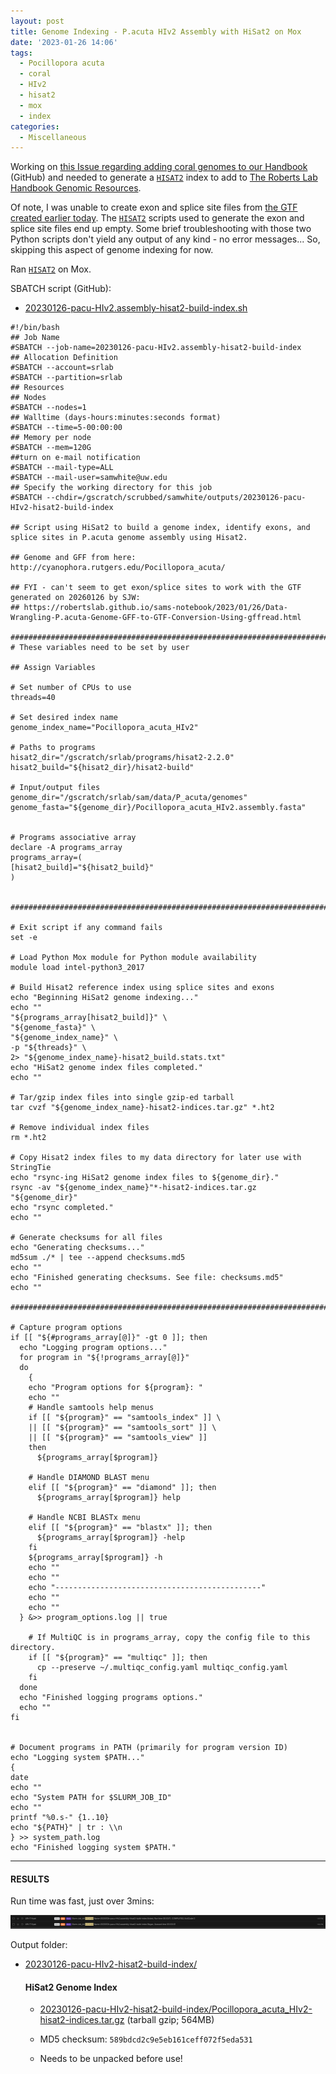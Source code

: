 ```yaml
---
layout: post
title: Genome Indexing - P.acuta HIv2 Assembly with HiSat2 on Mox
date: '2023-01-26 14:06'
tags: 
  - Pocillopora acuta
  - coral
  - HIv2
  - hisat2
  - mox
  - index
categories: 
  - Miscellaneous
---
```

Working on [this Issue regarding adding coral genomes to our Handbook](https://github.com/RobertsLab/resources/issues/1571) (GitHub) and needed to generate a [`HISAT2`](https://daehwankimlab.github.io/hisat2/) index to add to [The Roberts Lab Handbook Genomic Resources](https://robertslab.github.io/resources/Genomic-Resources/).

Of note, I was unable to create exon and splice site files from [the GTF created earlier today](https://robertslab.github.io/sams-notebook/2023/01/26/Data-Wrangling-P.acuta-Genome-GFF-to-GTF-Conversion-Using-gffread.html). The [`HISAT2`](https://daehwankimlab.github.io/hisat2/) scripts used to generate the exon and splice site files end up empty. Some brief troubleshooting with those two Python scripts don't yield any output of any kind - no error messages... So, skipping this aspect of genome indexing for now.

Ran [`HISAT2`](https://daehwankimlab.github.io/hisat2/) on Mox.

SBATCH script (GitHub):

- [20230126-pacu-HIv2.assembly-hisat2-build-index.sh](https://github.com/RobertsLab/sams-notebook/blob/master/sbatch_scripts/20230126-pacu-HIv2.assembly-hisat2-build-index.sh)

```shell
#!/bin/bash
## Job Name
#SBATCH --job-name=20230126-pacu-HIv2.assembly-hisat2-build-index
## Allocation Definition
#SBATCH --account=srlab
#SBATCH --partition=srlab
## Resources
## Nodes
#SBATCH --nodes=1
## Walltime (days-hours:minutes:seconds format)
#SBATCH --time=5-00:00:00
## Memory per node
#SBATCH --mem=120G
##turn on e-mail notification
#SBATCH --mail-type=ALL
#SBATCH --mail-user=samwhite@uw.edu
## Specify the working directory for this job
#SBATCH --chdir=/gscratch/scrubbed/samwhite/outputs/20230126-pacu-HIv2-hisat2-build-index

## Script using HiSat2 to build a genome index, identify exons, and splice sites in P.acuta genome assembly using Hisat2.

## Genome and GFF from here: http://cyanophora.rutgers.edu/Pocillopora_acuta/

## FYI - can't seem to get exon/splice sites to work with the GTF generated on 20260126 by SJW:
## https://robertslab.github.io/sams-notebook/2023/01/26/Data-Wrangling-P.acuta-Genome-GFF-to-GTF-Conversion-Using-gffread.html

###################################################################################
# These variables need to be set by user

## Assign Variables

# Set number of CPUs to use
threads=40

# Set desired index name
genome_index_name="Pocillopora_acuta_HIv2"

# Paths to programs
hisat2_dir="/gscratch/srlab/programs/hisat2-2.2.0"
hisat2_build="${hisat2_dir}/hisat2-build"

# Input/output files
genome_dir="/gscratch/srlab/sam/data/P_acuta/genomes"
genome_fasta="${genome_dir}/Pocillopora_acuta_HIv2.assembly.fasta"


# Programs associative array
declare -A programs_array
programs_array=(
[hisat2_build]="${hisat2_build}"
)


###################################################################################################

# Exit script if any command fails
set -e

# Load Python Mox module for Python module availability
module load intel-python3_2017

# Build Hisat2 reference index using splice sites and exons
echo "Beginning HiSat2 genome indexing..."
echo ""
"${programs_array[hisat2_build]}" \
"${genome_fasta}" \
"${genome_index_name}" \
-p "${threads}" \
2> "${genome_index_name}-hisat2_build.stats.txt"
echo "HiSat2 genome index files completed."
echo ""

# Tar/gzip index files into single gzip-ed tarball
tar cvzf "${genome_index_name}-hisat2-indices.tar.gz" *.ht2

# Remove individual index files
rm *.ht2

# Copy Hisat2 index files to my data directory for later use with StringTie
echo "rsync-ing HiSat2 genome index files to ${genome_dir}."
rsync -av "${genome_index_name}"*-hisat2-indices.tar.gz "${genome_dir}"
echo "rsync completed."
echo ""

# Generate checksums for all files
echo "Generating checksums..."
md5sum ./* | tee --append checksums.md5
echo ""
echo "Finished generating checksums. See file: checksums.md5"
echo ""

#######################################################################################################

# Capture program options
if [[ "${#programs_array[@]}" -gt 0 ]]; then
  echo "Logging program options..."
  for program in "${!programs_array[@]}"
  do
    {
    echo "Program options for ${program}: "
    echo ""
    # Handle samtools help menus
    if [[ "${program}" == "samtools_index" ]] \
    || [[ "${program}" == "samtools_sort" ]] \
    || [[ "${program}" == "samtools_view" ]]
    then
      ${programs_array[$program]}

    # Handle DIAMOND BLAST menu
    elif [[ "${program}" == "diamond" ]]; then
      ${programs_array[$program]} help

    # Handle NCBI BLASTx menu
    elif [[ "${program}" == "blastx" ]]; then
      ${programs_array[$program]} -help
    fi
    ${programs_array[$program]} -h
    echo ""
    echo ""
    echo "----------------------------------------------"
    echo ""
    echo ""
  } &>> program_options.log || true

    # If MultiQC is in programs_array, copy the config file to this directory.
    if [[ "${program}" == "multiqc" ]]; then
      cp --preserve ~/.multiqc_config.yaml multiqc_config.yaml
    fi
  done
  echo "Finished logging programs options."
  echo ""
fi


# Document programs in PATH (primarily for program version ID)
echo "Logging system $PATH..."
{
date
echo ""
echo "System PATH for $SLURM_JOB_ID"
echo ""
printf "%0.s-" {1..10}
echo "${PATH}" | tr : \\n
} >> system_path.log
echo "Finished logging system $PATH."
```


---

#### RESULTS

Run time was fast, just over 3mins:

![Screenshot showing HiSat2 indexing of P.acuta HIv2 genome run time of 3mins 11secs on Mox.](https://github.com/RobertsLab/sams-notebook/blob/master/images/screencaps/20230126-pacu-HIv2.assembly-hisat2-build-index_runtime.png?raw=true)

Output folder:

- [20230126-pacu-HIv2-hisat2-build-index/](https://gannet.fish.washington.edu/Atumefaciens/20230126-pacu-HIv2-hisat2-build-index/)

  #### HiSat2 Genome Index

    - [20230126-pacu-HIv2-hisat2-build-index/Pocillopora_acuta_HIv2-hisat2-indices.tar.gz](https://gannet.fish.washington.edu/Atumefaciens/20230126-pacu-HIv2-hisat2-build-index/Pocillopora_acuta_HIv2-hisat2-indices.tar.gz) (tarball gzip; 564MB)

    - MD5 checksum: `589bdcd2c9e5eb161ceff072f5eda531`

    - Needs to be unpacked before use!